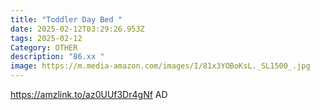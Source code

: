 ```yaml
---
title: "Toddler Day Bed "
date: 2025-02-12T03:29:26.953Z
tags: 2025-02-12
Category: OTHER
description: "86.xx "
image: https://m.media-amazon.com/images/I/81x3YOBoKsL._SL1500_.jpg
---
```

https://amzlink.to/az0UUf3Dr4gNf   AD
